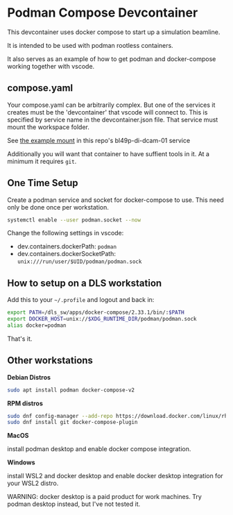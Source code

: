 # Podman Compose Devcontainer

This devcontainer uses docker compose to start up a simulation beamline.

It is intended to be used with podman rootless containers.

It also serves as an example of how to get podman and docker-compose working together with vscode.

## compose.yaml

Your compose.yaml can be arbitrarily complex. But one of the services it creates must be the 'devcontainer' that vscode will connect to. This is specified by service name in the devcontainer.json file.
That service must mount the workspace folder.

See [the example mount](https://github.com/epics-containers/example-services/blob/9414c026191897082d8097ee2d004ccc665077ba/services/bl01t-di-cam-01/compose.yml#L28-L29) in this repo's bl49p-di-dcam-01 service

Additionally you will want that container to have suffient tools in it. At a minimum it requires `git`.


## One Time Setup

Create a podman service and socket for docker-compose to use. This need only be done once per workstation.

```bash
systemctl enable --user podman.socket --now
```

Change the following settings in vscode:

- dev.containers.dockerPath: `podman`
- dev.containers.dockerSocketPath: `unix:///run/user/$UID/podman/podman.sock`

## How to setup on a DLS workstation

Add this to your `~/.profile` and logout and back in:

```bash
export PATH=/dls_sw/apps/docker-compose/2.33.1/bin/:$PATH
export DOCKER_HOST=unix://$XDG_RUNTIME_DIR/podman/podman.sock
alias docker=podman
```

That's it.

## Other workstations

**Debian Distros**
```bash
sudo apt install podman docker-compose-v2
```

**RPM distros**
```bash
sudo dnf config-manager --add-repo https://download.docker.com/linux/rhel/docker-ce.repo
sudo dnf install git docker-compose-plugin
```

**MacOS**

install podman desktop and enable docker compose integration.

**Windows**

install WSL2 and docker desktop and enable docker desktop integration for your WSL2 distro.

WARNING: docker desktop is a paid product for work machines. Try podman desktop instead, but I've not tested it.
